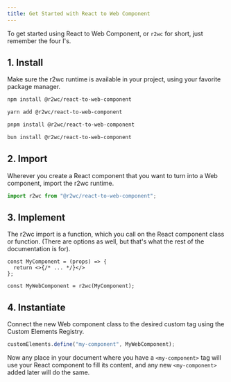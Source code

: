 ```yaml
---
title: Get Started with React to Web Component
---
```


To get started using React to Web Component, or `r2wc` for short, just remember the four I's.

## 1. Install 
Make sure the r2wc runtime is available in your project, using your favorite package manager.

```bash tab="npm" title="With NPM"
npm install @r2wc/react-to-web-component
```
```bash tab="yarn" title="With Yarn"
yarn add @r2wc/react-to-web-component
```
```bash tab="pnpm" title="With PNPM"
pnpm install @r2wc/react-to-web-component
```
```bash tab="bun"  title="With Bun"
bun install @r2wc/react-to-web-component
```

## 2. Import
Wherever you create a React component that you want to turn into a Web component, import the r2wc runtime.

```ts
import r2wc from "@r2wc/react-to-web-component";
```

## 3. Implement
The r2wc import is a function, which you call on the React component class or function.  (There are options as well, but that's what the rest of the documentation is for).

```tsx
const MyComponent = (props) => {
  return <>{/* ... */}</>
};

const MyWebComponent = r2wc(MyComponent);

```

## 4. Instantiate
Connect the new Web component class to the desired custom tag using the Custom Elements Registry.

```ts
customElements.define("my-component", MyWebComponent);
```

Now any place in your document where you have a `<my-component>` tag will use your React component to fill its content, and any new `<my-component>` added later will do the same.